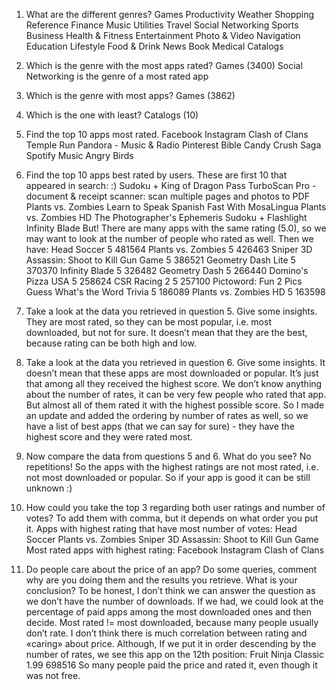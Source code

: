 1. What are the different genres?
Games
Productivity
Weather
Shopping
Reference
Finance
Music
Utilities
Travel
Social Networking
Sports
Business
Health & Fitness
Entertainment
Photo & Video
Navigation
Education
Lifestyle
Food & Drink
News
Book
Medical
Catalogs
2. Which is the genre with the most apps rated?
Games (3400)
Social Networking is the genre of a most rated app
3. Which is the genre with most apps?
Games (3862)
4. Which is the one with least?
Catalogs  (10)
5. Find the top 10 apps most rated.
Facebook
Instagram
Clash of Clans
Temple Run
Pandora - Music & Radio
Pinterest
Bible
Candy Crush Saga
Spotify Music
Angry Birds
6. Find the top 10 apps best rated by users.
These are first 10 that appeared in search:
:) Sudoku +
King of Dragon Pass
TurboScan Pro - document & receipt scanner: scan multiple pages and photos to PDF
Plants vs. Zombies
Learn to Speak Spanish Fast With MosaLingua
Plants vs. Zombies HD
The Photographer's Ephemeris
Sudoku +
Flashlight 
Infinity Blade
But! There are many apps with the same rating (5.0), so we may want to look at the number of people who rated as well. Then we have:
Head Soccer	5	481564
Plants vs. Zombies	5	426463
Sniper 3D Assassin: Shoot to Kill Gun Game	5	386521
Geometry Dash Lite	5	370370
Infinity Blade	5	326482
Geometry Dash	5	266440
Domino's Pizza USA	5	258624
CSR Racing 2	5	257100
Pictoword: Fun 2 Pics Guess What's the Word Trivia	5	186089
Plants vs. Zombies HD	5	163598
7. Take a look at the data you retrieved in question 5. Give some insights.
They are most rated, so they can be most popular, i.e. most downloaded, but not for sure.  It doesn’t mean that they are the best, because rating can be both high and low.
8. Take a look at the data you retrieved in question 6. Give some insights.
It doesn’t mean that these apps are most downloaded or popular. It’s just that among all they received the highest score. We don’t know anything about the number of rates, it can be very few people who rated that app. But almost all of them rated it with the highest possible score.
So I made an update and added the ordering by number of rates as well, so we have a list of best apps (that we can say for sure) - they have the highest score and they were rated most.
9. Now compare the data from questions 5 and 6. What do you see?
No repetitions! So the apps with the highest ratings are not most rated, i.e. not most downloaded or popular. So if your app is good it can be still unknown :)
10. How could you take the top 3 regarding both user ratings and number of votes?
To add them with comma, but it depends on what order you put it.
Apps with highest rating that have most number of votes:
Head Soccer
Plants vs. Zombies
Sniper 3D Assassin: Shoot to Kill Gun Game
Most rated apps with highest rating:
Facebook
Instagram
Clash of Clans

11. Do people care about the price of an app? Do some queries, comment why are you doing them and the results you retrieve. What is your conclusion?
To be honest, I don’t think we can answer the question as we don’t have the number of downloads. If we had, we could look at the percentage of paid apps among the most downloaded ones and then decide.
Most rated != most downloaded, because many people usually don’t rate.
I don’t think there is much correlation between rating and «caring» about price. 
Although, If we put it in order descending by the number of rates, we see this app on the 12th position:
Fruit Ninja Classic	1.99	698516
So many people paid the price and rated it, even though it was not free. 
